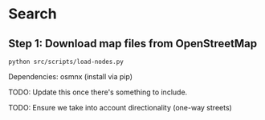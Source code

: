 # Search

## Step 1: Download map files from OpenStreetMap

`python src/scripts/load-nodes.py`

Dependencies: osmnx (install via pip)

TODO: Update this once there's something to include.

TODO: Ensure we take into account directionality (one-way streets)